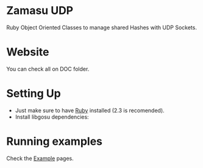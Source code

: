 # Zamasu UDP
Ruby Object Oriented Classes to manage shared Hashes with UDP Sockets.

# Website
You can check all on DOC folder.

# Setting Up
* Just make sure to have [Ruby](https://www.ruby-lang.org/) installed (2.3 is recomended).
* Install libgosu dependencies:

# Running examples
Check the [Example](https://github.com/abdias9/Zamasu/) pages.
